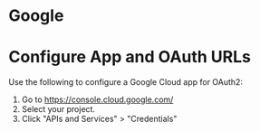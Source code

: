 # Google

# Configure App and OAuth URLs

Use the following to configure a Google Cloud app for OAuth2:

1. Go to https://console.cloud.google.com/
1. Select your project.
1. Click "APIs and Services" > "Credentials"